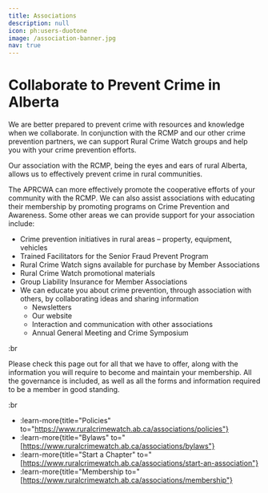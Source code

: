 ```yaml
---
title: Associations
description: null
icon: ph:users-duotone
image: /association-banner.jpg
nav: true
---
```


# Collaborate to Prevent Crime in Alberta

We are better prepared to prevent crime with resources and knowledge when we collaborate. In conjunction with the RCMP and our other crime prevention partners, we can support Rural Crime Watch groups and help you with your crime prevention efforts.

Our association with the RCMP, being the eyes and ears of rural Alberta, allows us to effectively prevent crime in rural communities.

The APRCWA can more effectively promote the cooperative efforts of your community with the RCMP. We can also assist associations with educating their membership by promoting programs on Crime Prevention and Awareness. Some other areas we can provide support for your association include:

- Crime prevention initiatives in rural areas – property, equipment, vehicles
- Trained Facilitators for the Senior Fraud Prevent Program
- Rural Crime Watch signs available for purchase by Member Associations
- Rural Crime Watch promotional materials
- Group Liability Insurance for Member Associations
- We can educate you about crime prevention, through association with others, by collaborating ideas and sharing information
  * Newsletters
  * Our website
  * Interaction and communication with other associations
  * Annual General Meeting and Crime Symposium

:br

Please check this page out for all that we have to offer, along with the information you will require to become and maintain your membership. All the governance is included, as well as all the forms and information required to be a member in good standing.

:br

- :learn-more{title="Policies" to="https://www.ruralcrimewatch.ab.ca/associations/policies"}
- :learn-more{title="Bylaws" to="[https://www.ruralcrimewatch.ab.ca/associations/bylaws"}
- :learn-more{title="Start a Chapter" to="[https://www.ruralcrimewatch.ab.ca/associations/start-an-association"}
- :learn-more{title="Membership to="[https://www.ruralcrimewatch.ab.ca/associations/membership"}
